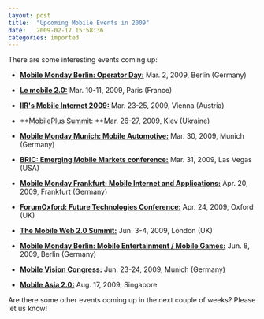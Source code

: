 ```yaml
---
layout: post
title:  "Upcoming Mobile Events in 2009"
date:   2009-02-17 15:58:36
categories: imported
---
```

There are some interesting events coming up: 

*   [**Mobile Monday Berlin: Operator Day:**][1] Mar. 2, 2009, Berlin (Germany)

*   **[Le mobile 2.0:][2]** Mar. 10-11, 2009, Paris (France)

*   [**IIR's Mobile Internet 2009:**][3] Mar. 23-25, 2009, Vienna (Austria)

*   **[MobilePlus Summit:][4] **Mar. 26-27, 2009, Kiev (Ukraine)

*   **[Mobile Monday Munich: Mobile Automotive:][5]** Mar. 30, 2009, Munich (Germany)

*   [**BRIC: Emerging Mobile Markets conference:**][6] Mar. 31, 2009, Las Vegas (USA)

*   [**Mobile Monday Frankfurt: Mobile Internet and Applications:**][7] Apr. 20, 2009, Frankfurt (Germany)

*   [**ForumOxford: Future Technologies Conference:**][8] Apr. 24, 2009, Oxford (UK)

*   [**The Mobile Web 2.0 Summit:**][9] Jun. 3-4, 2009, London (UK)

*   [**Mobile Monday Berlin: Mobile Entertainment / Mobile Games:**][10] Jun. 8, 2009, Berlin (Germany)

*   [**Mobile Vision Congress:**][11] Jun. 23-24, 2009, Munich (Germany)

*   [**Mobile Asia 2.0:**][12] Aug. 17, 2009, Singapore

 Are there some other events coming up in the next couple of weeks? Please let us know!

[1]: http://www.mobile-monday.de/events/operator-day
[2]: http://www.lemobile20.fr/
[3]: http://www.iir-events.com/IIR-conf/Telecoms/EventView.aspx?EventID=2029
[4]: http://www.magenta-global.com.sg/MobilePlusSummit/
[5]: http://www.mobile-monday.de/events/mobile-automotive
[6]: www.bricmobilemarkets.com
[7]: http://www.mobile-monday.de/events/mobile-internet-and
[8]: http://cpd.conted.ox.ac.uk/electronics/courses/future_technologies09.asp
[9]: http://www.mobilewebsummit.com/
[10]: http://www.mobile-monday.de/events/mobile-entertainment-mobile
[11]: http://www.mobile-vision.de/
[12]: http://upcoming.yahoo.com/event/1205510/